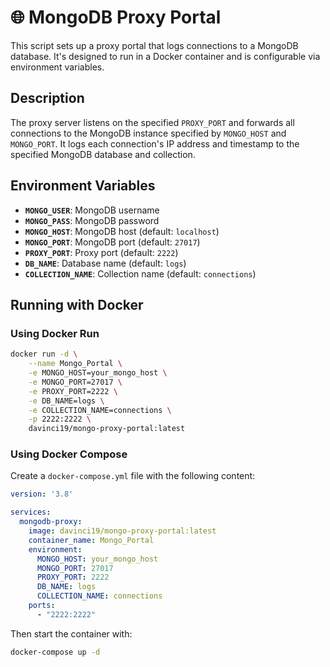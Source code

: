 # 🌐 MongoDB Proxy Portal

This script sets up a proxy portal that logs connections to a MongoDB database. It's designed to run in a Docker container and is configurable via environment variables.

## Description

The proxy server listens on the specified `PROXY_PORT` and forwards all connections to the MongoDB instance specified by `MONGO_HOST` and `MONGO_PORT`. It logs each connection's IP address and timestamp to the specified MongoDB database and collection.

## Environment Variables

- **`MONGO_USER`**: MongoDB username
- **`MONGO_PASS`**: MongoDB password
- **`MONGO_HOST`**: MongoDB host (default: `localhost`)
- **`MONGO_PORT`**: MongoDB port (default: `27017`)
- **`PROXY_PORT`**: Proxy port (default: `2222`)
- **`DB_NAME`**: Database name (default: `logs`)
- **`COLLECTION_NAME`**: Collection name (default: `connections`)

## Running with Docker

### Using Docker Run

```bash
docker run -d \
    --name Mongo_Portal \
    -e MONGO_HOST=your_mongo_host \
    -e MONGO_PORT=27017 \
    -e PROXY_PORT=2222 \
    -e DB_NAME=logs \
    -e COLLECTION_NAME=connections \
    -p 2222:2222 \
    davinci19/mongo-proxy-portal:latest
```

### Using Docker Compose

Create a `docker-compose.yml` file with the following content:

```yaml
version: '3.8'

services:
  mongodb-proxy:
    image: davinci19/mongo-proxy-portal:latest
    container_name: Mongo_Portal
    environment:
      MONGO_HOST: your_mongo_host
      MONGO_PORT: 27017
      PROXY_PORT: 2222
      DB_NAME: logs
      COLLECTION_NAME: connections
    ports:
      - "2222:2222"
```

Then start the container with:

```bash
docker-compose up -d
```